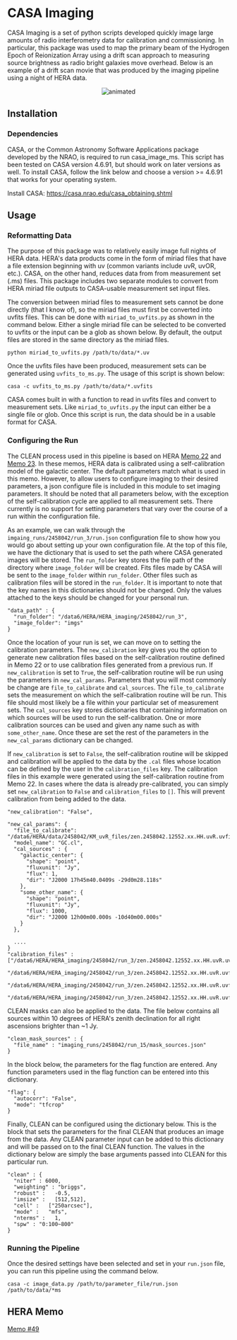 # CASA Imaging

CASA Imaging is a set of python scripts developed quickly image large amounts of radio interferometry data for calibration and commissioning. In particular, this package was used to map the primary beam of the Hydrogen Epoch of Reionization Array using a drift scan approach to measuring source brightness as radio bright galaxies move overhead. Below is an example of a drift scan movie that was produced by the imaging pipeline using a night of HERA data.

<p align="center">
  <img src="assets/full_pressure.gif" alt="animated" />
</p>

## Installation

### Dependencies

CASA, or the Common Astronomy Software Applications package developed by the NRAO, is required to run casa_image_ms. This script has been tested on CASA version 4.6.91, but should work on later versions as well. To install CASA, follow the link below and choose a version >= 4.6.91 that works for your operating system.

Install CASA: https://casa.nrao.edu/casa_obtaining.shtml

## Usage

### Reformatting Data

The purpose of this package was to relatively easily image full nights of HERA
data. HERA's data products come in the form of miriad files that have a file
extension beginning with uv (common variants include uvR, uvOR, etc.). CASA,
on the other hand, reduces data from from measurement set (.ms) files. This
package includes two separate modules to convert from HERA miriad file outputs
to CASA-usable measurement set input files.

The conversion between miriad files to measurement sets cannot be done directly
(that I know of), so the miriad files must first be converted into uvfits files.
This can be done with `miriad_to_uvfits.py` as shown in the command below. Either
a single miriad file can be selected to be converted to uvfits or the input can
be a glob as shown below. By default, the output files are stored in the same
directory as the miriad files.

```
python miriad_to_uvfits.py /path/to/data/*.uv
```

Once the uvfits files have been produced, measurement sets can be generated using
`uvfits_to_ms.py`. The usage of this script is shown below:

```
casa -c uvfits_to_ms.py /path/to/data/*.uvfits
```

CASA comes built in with a function to read in uvfits files and convert to
measurement sets. Like `miriad_to_uvfits.py` the input can either be a single file or glob. Once this script is run, the data should be in a usable format for CASA.

### Configuring the Run

The CLEAN process used in this pipeline is based on HERA
[Memo 22](http://reionization.org/wp-content/uploads/2013/03/HERAmemo22-GC_imaging_cal.pdf)
and [Memo 23](http://reionization.org/wp-content/uploads/2013/03/HERA19.Comm2_.pdf).
In these memos, HERA data is calibrated using a self-calibration model of the galactic
center. The default parameters match what is used in this memo. However, to allow
users to configure imaging to their desired parameters, a json configure file
is included in this module to set imaging parameters. It should be noted that
all parameters below, with the exception of the self-calibration cycle are
applied to all measurement sets. There currently is no support for setting
parameters that vary over the course of a run within the configuration file.

As an example, we can walk through the `imgaing_runs/2458042/run_3/run.json`
configuration file to show how you would go about setting up your own
configuration file. At the top of this file, we have the dictionary that is used
to set the path where CASA generated images will be stored. The `run_folder`
key stores the file path of the directory where `image_folder` will be created.
Fits files made by CASA will be sent to the `image_folder` within `run_folder`.
Other files such as calibration files will be stored in the `run_folder`.
It is important to note that the key names in this dictionaries
should not be changed. Only the values attached to the keys should be changed for
your personal run.

```
"data_path" : {
  "run_folder": "/data6/HERA/HERA_imaging/2458042/run_3",
  "image_folder": "imgs"
}
```

Once the location of your run is set, we can move on to setting the calibration
parameters. The `new_calibration` key gives you the option to generate new
calibration files based on the self-calibration routine defined in Memo 22 or
to use calibration files generated from a previous run. If `new_calibration` is
set to `True`, the self-calibration routine will be run using the parameters in
`new_cal_params`. Parameters that you will most commonly be change are
`file_to_calibrate` and `cal_sources`. The `file_to_calibrate` sets the
measurement on which the self-calibration routine will be run. This file should
most likely be a file within your particular set of measurement sets. The
`cal_sources` key stores dictionaries that containing information on which
sources will be used to run the self-calibration. One or more calibration sources
can be used and given any name such as with `some_other_name`. Once these are set
the rest of the parameters in the `new_cal_params` dictionary can be changed.

If `new_calibration` is set to `False`, the self-calibration routine will be
skipped and calibration will be applied to the data by the `.cal` files whose
location can be defined by the user in the `calibration_files` key. The
calibration files in this example were generated using the self-calibration
routine from Memo 22. In cases where the data is already pre-calibrated, you
can simply set `new_calibration` to `False` and `calibration_files` to `[]`. This
will prevent calibration from being added to the data.

```
"new_calibration": "False",

"new_cal_params": {
  "file_to_calibrate": "/data6/HERA/data/2458042/KM_uvR_files/zen.2458042.12552.xx.HH.uvR.uvfits.ms",
  "model_name": "GC.cl",
  "cal_sources" : {
    "galactic_center": {
      "shape": "point",
      "fluxunit": "Jy",
      "flux": 1,
      "dir": "J2000 17h45m40.0409s -29d0m28.118s"
    },
    "some_other_name": {
      "shape": "point",
      "fluxunit": "Jy",
      "flux": 1000,
      "dir": "J2000 12h00m00.000s -10d40m00.000s"
    }
  },

  ....
}
"calibration_files" : ["/data6/HERA/HERA_imaging/2458042/run_3/zen.2458042.12552.xx.HH.uvR.uvfits.msG.cal",
                       "/data6/HERA/HERA_imaging/2458042/run_3/zen.2458042.12552.xx.HH.uvR.uvfits.msK.cal",
                       "/data6/HERA/HERA_imaging/2458042/run_3/zen.2458042.12552.xx.HH.uvR.uvfits.mssplit.msB.cal",
                       "/data6/HERA/HERA_imaging/2458042/run_3/zen.2458042.12552.xx.HH.uvR.uvfits.mssplit.msc2.msB.cal"]
```

CLEAN masks can also be applied to the data. The file below contains all sources
within 10 degrees of HERA's zenith declination for all right ascensions brighter
than ~1 Jy.

```
"clean_mask_sources" : {
  "file_name" : "imaging_runs/2458042/run_15/mask_sources.json"
}
```

In the block below, the parameters for the flag function are entered.
Any function parameters used in the flag function can be entered into this
dictionary.

```
"flag": {
  "autocorr": "False",
  "mode": "tfcrop"
}
```

Finally, CLEAN can be configured using the dictionary below. This is the block
that sets the parameters for the final CLEAN that produces an image from the
data. Any CLEAN parameter input can be added to this dictionary and will be
passed on to the final CLEAN function. The values in the dictionary below are
simply the base arguments passed into CLEAN for this particular run.

```
"clean" : {
  "niter" : 6000,
  "weighting" : "briggs",
  "robust" :   -0.5,
  "imsize" :   [512,512],
  "cell" :   ["250arcsec"],
  "mode" :   "mfs",
  "nterms" :   1,
  "spw" : "0:100~800"
}
```
### Running the Pipeline

Once the desired settings have been selected and set in your `run.json` file,
you can run this pipeline using the command below.

```
casa -c image_data.py /path/to/parameter_file/run.json /path/to/data/*ms
```


## HERA Memo

[Memo #49](http://reionization.org/wp-content/uploads/2013/03/HERA0049_Cox_Beam_Mapping_IDR2.html)
